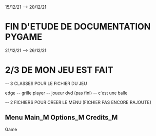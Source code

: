 15/12/21 --> 20/12/21

# FIN D'ETUDE DE DOCUMENTATION PYGAME

21/12/21 --> 26/12/21

# 2/3 DE MON JEU EST FAIT

-- 3 CLASSES POUR LE FICHIER DU JEU

edge -- grille
player -- joueur
dvd (pas fini) -- c'est une balle

-- 2 FICHIERS POUR CREER LE MENU (FICHIER PAS ENCORE RAJOUTE)

Menu
Main_M
Options_M
Credits_M
-------
Game





